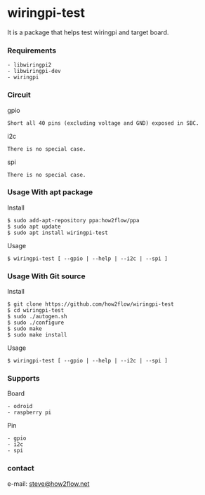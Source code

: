 # wiringpi-test

It is a package that helps test wiringpi and target board.

### Requirements

```
- libwiringpi2
- libwiringpi-dev
- wiringpi
```

### Circuit

gpio
```
Short all 40 pins (excluding voltage and GND) exposed in SBC.
```

i2c
```
There is no special case.
```

spi
```
There is no special case.
```

### Usage With apt package

Install
```
$ sudo add-apt-repository ppa:how2flow/ppa
$ sudo apt update
$ sudo apt install wiringpi-test
```

Usage
```
$ wiringpi-test [ --gpio | --help | --i2c | --spi ]
```

### Usage With Git source

Install
```
$ git clone https://github.com/how2flow/wiringpi-test
$ cd wiringpi-test
$ sudo ./autogen.sh
$ sudo ./configure
$ sudo make
$ sudo make install
```

Usage
```
$ wiringpi-test [ --gpio | --help | --i2c | --spi ]
```

### Supports

Board
```
- odroid
- raspberry pi
```

Pin
```
- gpio
- i2c
- spi
```

### contact

e-mail: steve@how2flow.net

